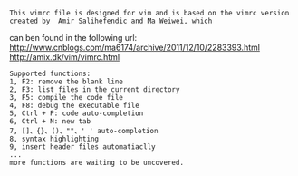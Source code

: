 	This vimrc file is designed for vim and is based on the vimrc version created by  Amir Salihefendic and Ma Weiwei, which
can ben found in the following url:
	http://www.cnblogs.com/ma6174/archive/2011/12/10/2283393.html
 	http://amix.dk/vim/vimrc.html

	Supported functions:
	1, F2: remove the blank line
	2, F3: list files in the current directory
	3, F5: compile the code file 
	4, F8: debug the executable file
	5, Ctrl + P: code auto-completion
	6, Ctrl + N: new tab 
	7, []、{}、()、""、' ' auto-completion
	8, syntax highlighting
	9, insert header files automatiaclly
	...
	more functions are waiting to be uncovered.
